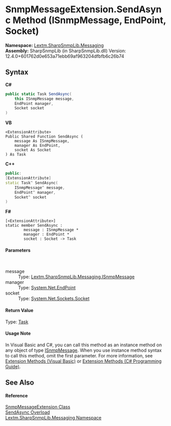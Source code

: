 # SnmpMessageExtension.SendAsync Method (ISnmpMessage, EndPoint, Socket)
 

**Namespace:**&nbsp;<a href="N_Lextm_SharpSnmpLib_Messaging">Lextm.SharpSnmpLib.Messaging</a><br />**Assembly:**&nbsp;SharpSnmpLib (in SharpSnmpLib.dll) Version: 12.4.0+601762d0e653a71ebb69af963204dfbfb6c26b74

## Syntax

**C#**<br />
``` C#
public static Task SendAsync(
	this ISnmpMessage message,
	EndPoint manager,
	Socket socket
)
```

**VB**<br />
``` VB
<ExtensionAttribute>
Public Shared Function SendAsync ( 
	message As ISnmpMessage,
	manager As EndPoint,
	socket As Socket
) As Task
```

**C++**<br />
``` C++
public:
[ExtensionAttribute]
static Task^ SendAsync(
	ISnmpMessage^ message, 
	EndPoint^ manager, 
	Socket^ socket
)
```

**F#**<br />
``` F#
[<ExtensionAttribute>]
static member SendAsync : 
        message : ISnmpMessage * 
        manager : EndPoint * 
        socket : Socket -> Task 

```


#### Parameters
&nbsp;<dl><dt>message</dt><dd>Type: <a href="T_Lextm_SharpSnmpLib_Messaging_ISnmpMessage">Lextm.SharpSnmpLib.Messaging.ISnmpMessage</a><br /></dd><dt>manager</dt><dd>Type: <a href="https://docs.microsoft.com/dotnet/api/system.net.endpoint" target="_blank" rel="noopener noreferrer">System.Net.EndPoint</a><br /></dd><dt>socket</dt><dd>Type: <a href="https://docs.microsoft.com/dotnet/api/system.net.sockets.socket" target="_blank" rel="noopener noreferrer">System.Net.Sockets.Socket</a><br /></dd></dl>

#### Return Value
Type: <a href="https://docs.microsoft.com/dotnet/api/system.threading.tasks.task" target="_blank" rel="noopener noreferrer">Task</a>

#### Usage Note
In Visual Basic and C#, you can call this method as an instance method on any object of type <a href="T_Lextm_SharpSnmpLib_Messaging_ISnmpMessage">ISnmpMessage</a>. When you use instance method syntax to call this method, omit the first parameter. For more information, see <a href="https://docs.microsoft.com/dotnet/visual-basic/programming-guide/language-features/procedures/extension-methods" target="_blank" rel="noopener noreferrer">Extension Methods (Visual Basic)</a> or <a href="https://docs.microsoft.com/dotnet/csharp/programming-guide/classes-and-structs/extension-methods" target="_blank" rel="noopener noreferrer">Extension Methods (C# Programming Guide)</a>.

## See Also


#### Reference
<a href="T_Lextm_SharpSnmpLib_Messaging_SnmpMessageExtension">SnmpMessageExtension Class</a><br /><a href="Overload_Lextm_SharpSnmpLib_Messaging_SnmpMessageExtension_SendAsync">SendAsync Overload</a><br /><a href="N_Lextm_SharpSnmpLib_Messaging">Lextm.SharpSnmpLib.Messaging Namespace</a><br />